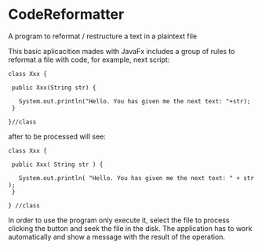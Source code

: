 # CodeReformatter
A program to reformat / restructure a text in a plaintext file

This basic aplicacition mades with JavaFx includes a group of rules to reformat a file with code, for example, next script:

	class Xxx {

	 public Xxx(String str) {

	   System.out.println("Hello. You has given me the next text: "+str);
	 }

	}//class

after to be processed will see:

	class Xxx {

	 public Xxx( String str ) {

	   System.out.println( "Hello. You has given me the next text: " + str );
	 }

	} //class

In order to use the program only execute it, select the file to process clicking the button and seek the file in the disk. The application has to work automatically and show a message with the result of the operation.
